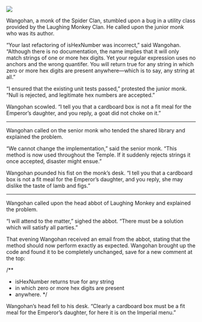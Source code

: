 ![](/pages/case-135/lunch.jpg)

Wangohan, a monk of the Spider Clan, stumbled upon a
bug in a utility class provided by the Laughing Monkey Clan.
He called upon the junior monk who was its author.

“Your last refactoring of isHexNumber was
incorrect,” said Wangohan. “Although there is no
documentation, the name implies that it will only match strings
of one or more hex digits.  Yet your regular expression uses
no anchors and the wrong quantifer.  You will return true for
any string in which zero or more hex digits are present
anywhere—which is to say, any string at all.”

“I ensured that the existing unit tests passed,” protested
the junior monk.  “Null is rejected, and legitimate hex
numbers are accepted.”

Wangohan scowled. “I tell you that a cardboard box is not a
fit meal for the Emperor’s daughter, and you reply,
a goat did not choke on it.”

----------

Wangohan called on the senior monk who tended the shared
library and explained the problem.

“We cannot change the implementation,” said the senior monk.
“This method is now used throughout the Temple.  If it
suddenly rejects strings it once accepted, disaster
might ensue.”

Wangohan pounded his fist on the monk’s desk.  “I tell you
that a cardboard box is not a fit meal for the Emperor’s
daughter, and you reply, she may dislike the taste of lamb
and figs.”

----------

Wangohan called upon the head abbot of Laughing Monkey
and explained the problem.

“I will attend to the matter,” sighed the abbot.
“There must be a solution which will satisfy all parties.”

That evening Wangohan received an email from the abbot,
stating that the method should now perform exactly as
expected.  Wangohan brought up the code and found it to be
completely unchanged, save for a new comment at the top:

    
  /**
   * isHexNumber returns true for any string
   * in which zero or more hex digits are present
   * anywhere.
   */


Wangohan’s head fell to his desk.  “Clearly a cardboard box
must be a fit meal for the Emperor’s daughter, for here
it is on the Imperial menu.”
